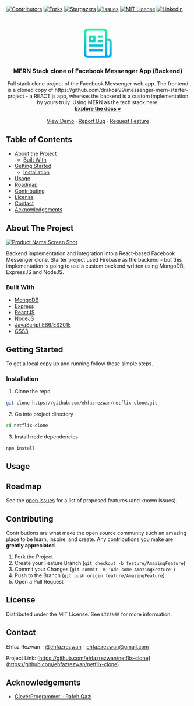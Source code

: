 <!--
*** Thanks for checking out this README Template. If you have a suggestion that would
*** make this better, please fork the repo and create a pull request or simply open
*** an issue with the tag "enhancement".
*** Thanks again! Now go create something AMAZING! :D
***
***
***
*** To avoid retyping too much info. Do a search and replace for the following:
*** github_username, netflix-clone, twitter_handle, email
-->

<!-- PROJECT SHIELDS -->
<!--
*** I'm using markdown "reference style" links for readability.
*** Reference links are enclosed in brackets [ ] instead of parentheses ( ).
*** See the bottom of this document for the declaration of the reference variables
*** for contributors-url, forks-url, etc. This is an optional, concise syntax you may use.
*** https://www.markdownguide.org/basic-syntax/#reference-style-links
-->

[![Contributors][contributors-shield]][contributors-url]
[![Forks][forks-shield]][forks-url]
[![Stargazers][stars-shield]][stars-url]
[![Issues][issues-shield]][issues-url]
[![MIT License][license-shield]][license-url]
[![LinkedIn][linkedin-shield]][linkedin-url]

<!-- PROJECT LOGO -->
<br />
<p align="center">
  <a href="https://github.com/ehfazrezwan/netflix-clone">
    <img src="images/logo.png" alt="Logo" width="80" height="80">
  </a>

  <h3 align="center">MERN Stack clone of Facebook Messenger App (Backend)</h3>

  <p align="center">
    Full stack clone project of the Facebook Messenger web app. The frontend is a cloned copy of https://github.com/drakosi99/messenger-mern-starter-project - a REACT.js app, whereas the backend is a custom implementation by yours truly. Using MERN as the tech stack here.
    <br />
    <a href="https://github.com/ehfazrezwan/netflix-clone"><strong>Explore the docs »</strong></a>
    <br />
    <br />
    <a href="https://github.com/ehfazrezwan/netflix-clone">View Demo</a>
    ·
    <a href="https://github.com/ehfazrezwan/netflix-clone/issues">Report Bug</a>
    ·
    <a href="https://github.com/ehfazrezwan/netflix-clone/issues">Request Feature</a>
  </p>
</p>

<!-- TABLE OF CONTENTS -->

## Table of Contents

- [About the Project](#about-the-project)
  - [Built With](#built-with)
- [Getting Started](#getting-started)
  - [Installation](#installation)
- [Usage](#usage)
- [Roadmap](#roadmap)
- [Contributing](#contributing)
- [License](#license)
- [Contact](#contact)
- [Acknowledgements](#acknowledgements)

<!-- ABOUT THE PROJECT -->

## About The Project

[![Product Name Screen Shot][product-screenshot]]()

Backend implementation and integration into a React-based Facebook Messenger clone. Starter project used Firebase as the backend - but this implementation is going to use a custom backend written using MongoDB, ExpressJS and NodeJS.

### Built With

- [MongoDB](https://www.mongodb.com/)
- [Express](https://expressjs.com/)
- [ReactJS](https://reactjs.org/)
- [NodeJS](https://nodejs.org/en/)
- [JavaScript ES6/ES2015](https://developer.mozilla.org/en-US/docs/Web/JavaScript)
- [CSS3](https://www.w3.org/Style/CSS/)

<!-- GETTING STARTED -->

## Getting Started

To get a local copy up and running follow these simple steps.

### Installation

1. Clone the repo

```sh
git clone https://github.com/ehfazrezwan/netflix-clone.git
```

2. Go into project directory

```sh
cd netflix-clone
```

3. Install node dependencies

```sh
npm install
```

<!-- USAGE EXAMPLES -->

## Usage

<!-- ROADMAP -->

## Roadmap

See the [open issues](https://github.com/ehfazrezwan/netflix-clone/issues) for a list of proposed features (and known issues).

<!-- CONTRIBUTING -->

## Contributing

Contributions are what make the open source community such an amazing place to be learn, inspire, and create. Any contributions you make are **greatly appreciated**.

1. Fork the Project
2. Create your Feature Branch (`git checkout -b feature/AmazingFeature`)
3. Commit your Changes (`git commit -m 'Add some AmazingFeature'`)
4. Push to the Branch (`git push origin feature/AmazingFeature`)
5. Open a Pull Request

<!-- LICENSE -->

## License

Distributed under the MIT License. See `LICENSE` for more information.

<!-- CONTACT -->

## Contact

Ehfaz Rezwan - [@ehfazrezwan](https://www.linkedin.com/in/ehfaz-rezwan/) - ehfaz.rezwan@gmail.com

Project Link: [https://github.com/ehfazrezwan/netflix-clone](https://github.com/ehfazrezwan/netflix-clone)

<!-- ACKNOWLEDGEMENTS -->

## Acknowledgements

- [CleverProgrammer - Rafeh Qazi](https://github.com/CleverProgrammer)

<!-- MARKDOWN LINKS & IMAGES -->
<!-- https://www.markdownguide.org/basic-syntax/#reference-style-links -->

[contributors-shield]: https://img.shields.io/github/contributors/ehfazrezwan/netflix-clone
[contributors-url]: https://github.com/ehfazrezwan/netflix-clone/graphs/contributors
[forks-shield]: https://img.shields.io/github/forks/ehfazrezwan/netflix-clone
[forks-url]: https://github.com/ehfazrezwan/netflix-clone/network/members
[stars-shield]: https://img.shields.io/github/stars/ehfazrezwan/netflix-clone
[stars-url]: https://github.com/ehfazrezwan/netflix-clone/stargazers
[issues-shield]: https://img.shields.io/github/issues/ehfazrezwan/netflix-clone
[issues-url]: https://github.com/ehfazrezwan/netflix-clone/issues
[license-shield]: https://img.shields.io/github/license/ehfazrezwan/netflix-clone
[license-url]: https://github.com/ehfazrezwan/netflix-clone/blob/master/LICENSE.txt
[linkedin-shield]: https://img.shields.io/badge/-LinkedIn-black.svg?style=flat-square&logo=linkedin&colorB=555
[linkedin-url]: https://linkedin.com/in/ehfazrezwan
[product-screenshot]: images/app.png
